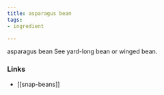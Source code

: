 ```yaml
---
title: asparagus bean
tags:
- ingredient

---
```

asparagus bean See yard-long bean or winged bean.

### Links

* [[snap-beans]]
